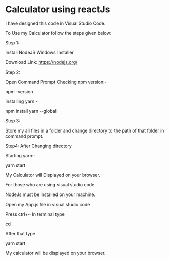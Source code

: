 # Calculator using reactJs

I have designed this code in Visual Studio Code.

To Use my Calculator follow the steps given below:

Step 1:

Install NodeJS Windows Installer

Download Link: https://nodejs.org/

Step 2:

Open Command Prompt
Checking npm version:-

npm -version

Installing yarn:-

npm install yarn --global

Step 3:

Store my all files in a folder and change directory to the path of that folder in command prompt.

Step4:
After Changing directory

Starting yarn:-

yarn start

 My Calculator will Displayed on your browser.
 
 
 For those who are using visual studio code.
 
 NodeJs must be installed on your machine.
 
 Open my App.js file in visual studio code
 
 Press ctrl+~
 In terminal type
 
 cd <my app containing folder>

After that type 

yarn start

My calculator will be displayed on your browser.

